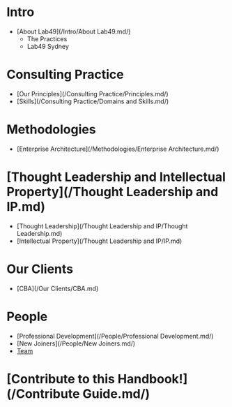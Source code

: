 # Intro
* [About Lab49](/Intro/About Lab49.md/)
  * The Practices
  * Lab49 Sydney
  
# Consulting Practice
* [Our Principles](/Consulting Practice/Principles.md/)
* [Skills](/Consulting Practice/Domains and Skills.md/)
 
# Methodologies
* [Enterprise Architecture](/Methodologies/Enterprise Architecture.md/)

# [Thought Leadership and Intellectual Property](/Thought Leadership and IP.md)
* [Thought Leadership](/Thought Leadership and IP/Thought Leadership.md)
* [Intellectual Property](/Thought Leadership and IP/IP.md)

# Our Clients
* [CBA](/Our Clients/CBA.md)

# People
* [Professional Development](/People/Professional Development.md/)
* [New Joiners](/People/New Joiners.md/)
* [Team](/People/Team.md/)

# [Contribute to this Handbook!](/Contribute Guide.md/)


